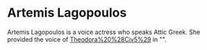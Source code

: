 # Artemis Lagopoulos

Artemis Lagopoulos is a voice actress who speaks Attic Greek. She provided the voice of [Theodora%20%28Civ5%29](Theodora) in "".